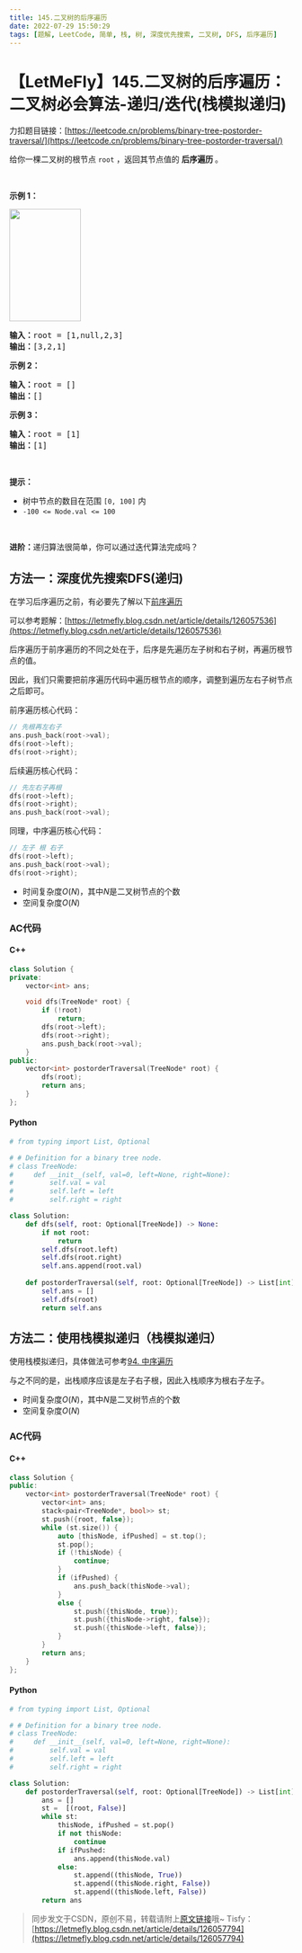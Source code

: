 ```yaml
---
title: 145.二叉树的后序遍历
date: 2022-07-29 15:50:29
tags: [题解, LeetCode, 简单, 栈, 树, 深度优先搜索, 二叉树, DFS, 后序遍历]
---
```


# 【LetMeFly】145.二叉树的后序遍历：二叉树必会算法-递归/迭代(栈模拟递归)

力扣题目链接：[https://leetcode.cn/problems/binary-tree-postorder-traversal/](https://leetcode.cn/problems/binary-tree-postorder-traversal/)

<p>给你一棵二叉树的根节点 <code>root</code> ，返回其节点值的 <strong>后序遍历 </strong>。</p>

<p>&nbsp;</p>

<p><strong>示例 1：</strong></p>
<img alt="" src="https://assets.leetcode.com/uploads/2020/08/28/pre1.jpg" style="width: 127px; height: 200px;" />
<pre>
<strong>输入：</strong>root = [1,null,2,3]
<strong>输出：</strong>[3,2,1]
</pre>

<p><strong>示例 2：</strong></p>

<pre>
<strong>输入：</strong>root = []
<strong>输出：</strong>[]
</pre>

<p><strong>示例 3：</strong></p>

<pre>
<strong>输入：</strong>root = [1]
<strong>输出：</strong>[1]
</pre>

<p>&nbsp;</p>

<p><strong>提示：</strong></p>

<ul>
	<li>树中节点的数目在范围 <code>[0, 100]</code> 内</li>
	<li><code>-100 &lt;= Node.val &lt;= 100</code></li>
</ul>

<p>&nbsp;</p>

<p><strong>进阶：</strong>递归算法很简单，你可以通过迭代算法完成吗？</p>


    
## 方法一：深度优先搜索DFS(递归)

在学习后序遍历之前，有必要先了解以下[前序遍历](https://blog.letmefly.xyz/2022/07/29/LeetCode%200144.%E4%BA%8C%E5%8F%89%E6%A0%91%E7%9A%84%E5%89%8D%E5%BA%8F%E9%81%8D%E5%8E%86/)

可以参考题解：[https://letmefly.blog.csdn.net/article/details/126057536](https://letmefly.blog.csdn.net/article/details/126057536)

后序遍历于前序遍历的不同之处在于，后序是先遍历左子树和右子树，再遍历根节点的值。

因此，我们只需要把前序遍历代码中遍历根节点的顺序，调整到遍历左右子树节点 之后即可。

前序遍历核心代码：

```cpp
// 先根再左右子
ans.push_back(root->val);
dfs(root->left);
dfs(root->right);
```

后续遍历核心代码：

```cpp
// 先左右子再根
dfs(root->left);
dfs(root->right);
ans.push_back(root->val);
```

同理，中序遍历核心代码：

```cpp
// 左子 根 右子
dfs(root->left);
ans.push_back(root->val);
dfs(root->right);
```

+ 时间复杂度$O(N)$，其中$N$是二叉树节点的个数
+ 空间复杂度$O(N)$

### AC代码

#### C++

```cpp
class Solution {
private:
    vector<int> ans;

    void dfs(TreeNode* root) {
        if (!root)
            return;
        dfs(root->left);
        dfs(root->right);
        ans.push_back(root->val);
    }
public:
    vector<int> postorderTraversal(TreeNode* root) {
        dfs(root);
        return ans;
    }
};
```

#### Python

```python
# from typing import List, Optional

# # Definition for a binary tree node.
# class TreeNode:
#     def __init__(self, val=0, left=None, right=None):
#         self.val = val
#         self.left = left
#         self.right = right

class Solution:
    def dfs(self, root: Optional[TreeNode]) -> None:
        if not root:
            return
        self.dfs(root.left)
        self.dfs(root.right)
        self.ans.append(root.val)
    
    def postorderTraversal(self, root: Optional[TreeNode]) -> List[int]:
        self.ans = []
        self.dfs(root)
        return self.ans
```

## 方法二：使用栈模拟递归（栈模拟递归）

使用栈模拟递归，具体做法可参考[94. 中序遍历](https://leetcode.letmefly.xyz/2024/02/10/LeetCode%200094.%E4%BA%8C%E5%8F%89%E6%A0%91%E7%9A%84%E4%B8%AD%E5%BA%8F%E9%81%8D%E5%8E%86/#方法二：使用栈模拟递归（栈模拟递归）)

与之不同的是，出栈顺序应该是左子右子根，因此入栈顺序为根右子左子。

+ 时间复杂度$O(N)$，其中$N$是二叉树节点的个数
+ 空间复杂度$O(N)$

### AC代码

#### C++

```cpp
class Solution {
public:
    vector<int> postorderTraversal(TreeNode* root) {
        vector<int> ans;
        stack<pair<TreeNode*, bool>> st;
        st.push({root, false});
        while (st.size()) {
            auto [thisNode, ifPushed] = st.top();
            st.pop();
            if (!thisNode) {
                continue;
            }
            if (ifPushed) {
                ans.push_back(thisNode->val);
            }
            else {
                st.push({thisNode, true});
                st.push({thisNode->right, false});
                st.push({thisNode->left, false});
            }
        }
        return ans;
    }
};
```

#### Python

```python
# from typing import List, Optional

# # Definition for a binary tree node.
# class TreeNode:
#     def __init__(self, val=0, left=None, right=None):
#         self.val = val
#         self.left = left
#         self.right = right

class Solution:
    def postorderTraversal(self, root: Optional[TreeNode]) -> List[int]:
        ans = []
        st =  [(root, False)]
        while st:
            thisNode, ifPushed = st.pop()
            if not thisNode:
                continue
            if ifPushed:
                ans.append(thisNode.val)
            else:
                st.append((thisNode, True))
                st.append((thisNode.right, False))
                st.append((thisNode.left, False))
        return ans

```


> 同步发文于CSDN，原创不易，转载请附上[原文链接](https://blog.letmefly.xyz/2022/07/29/LeetCode%200145.%E4%BA%8C%E5%8F%89%E6%A0%91%E7%9A%84%E5%90%8E%E5%BA%8F%E9%81%8D%E5%8E%86/)哦~
> Tisfy：[https://letmefly.blog.csdn.net/article/details/126057794](https://letmefly.blog.csdn.net/article/details/126057794)
